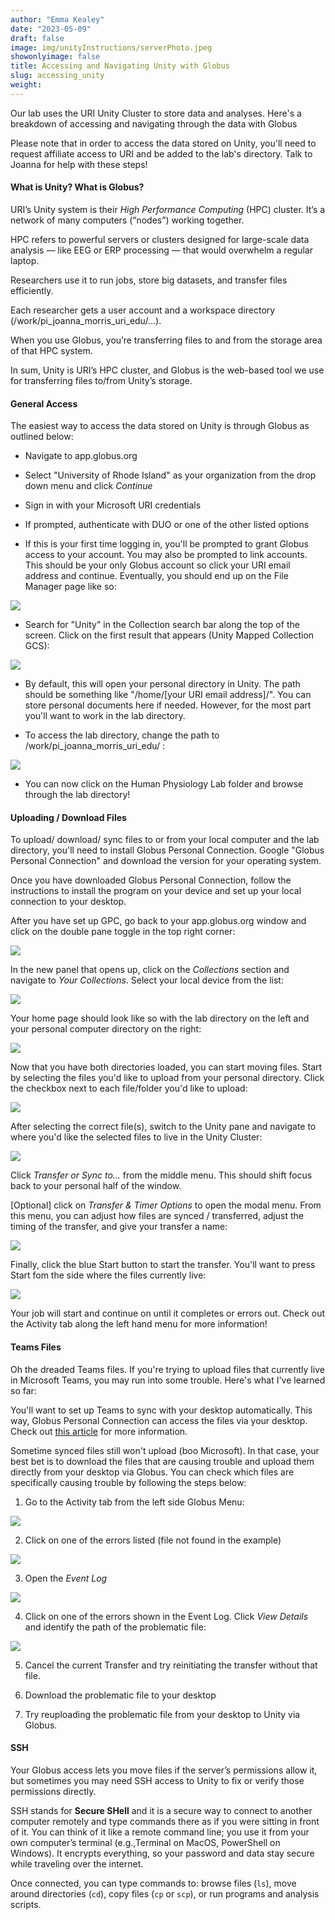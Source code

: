 ```yaml
---
author: "Emma Kealey"
date: "2023-05-09"
draft: false
image: img/unityInstructions/serverPhoto.jpeg
showonlyimage: false
title: Accessing and Navigating Unity with Globus
slug: accessing_unity
weight: 
---
```

  
  Our lab uses the URI Unity Cluster to store data and analyses. Here's a breakdown of accessing and navigating through the data with Globus

<!--more-->

Please note that in order to access the data stored on Unity, you'll need to request affiliate access to URI and be added to the lab's directory. Talk to Joanna for help with these steps!

#### What is Unity? What is Globus?

URI’s Unity system is their *High Performance Computing* (HPC) cluster.	It’s a network of many computers (“nodes”) working together.

HPC refers to powerful servers or clusters designed for large-scale data analysis — like EEG or ERP processing — that would overwhelm a regular laptop.

Researchers use it to run jobs, store big datasets, and transfer files efficiently.

Each researcher gets a user account and a workspace directory (/work/pi_joanna_morris_uri_edu/…).

When you use Globus, you’re transferring files to and from the storage area of that HPC system.

In sum, Unity is URI’s HPC cluster, and Globus is the web-based tool we use for transferring files to/from Unity’s storage.

#### General Access

The easiest way to access the data stored on Unity is through Globus as outlined below:

-   Navigate to app.globus.org

-   Select "University of Rhode Island" as your organization from the drop down menu and click *Continue*

-   Sign in with your Microsoft URI credentials

-   If prompted, authenticate with DUO or one of the other listed options

-   If this is your first time logging in, you'll be prompted to grant Globus access to your account. You may also be prompted to link accounts. This should be your only Globus account so click your URI email address and continue. Eventually, you should end up on the File Manager page like so:
  
  ![](/img/unityInstructions/globusHomePage.jpeg)

-   Search for "Unity" in the Collection search bar along the top of the screen. Click on the first result that appears (Unity Mapped Collection GCS):
  
  ![](/img/unityInstructions/globusUnitySearch.png)

-   By default, this will open your personal directory in Unity. The path should be something like "/home/[your URI email address]/". You can store personal documents here if needed. However, for the most part you'll want to work in the lab directory.

-   To access the lab directory, change the path to /work/pi_joanna_morris_uri_edu/ :

![](/img/unityInstructions/globusLabDirectoryPath.png)

-   You can now click on the Human Physiology Lab folder and browse through the lab directory!

#### Uploading / Download Files

To upload/ download/ sync files to or from your local computer and the lab directory, you'll need to install Globus Personal Connection. Google "Globus Personal Connection" and download the version for your operating system.

Once you have downloaded Globus Personal Connection, follow the instructions to install the program on your device and set up your local connection to your desktop.

After you have set up GPC, go back to your app.globus.org window and click on the double pane toggle in the top right corner:
  
  ![](/img/unityInstructions/globusPanels.png)

In the new panel that opens up, click on the *Collections* section and navigate to *Your Collections*. Select your local device from the list:
  
  ![](/img/unityInstructions/globusYourCollections.png)

Your home page should look like so with the lab directory on the left and your personal computer directory on the right:
  
  ![](/img/unityInstructions/globusLabPersonalDirectory.png)

Now that you have both directories loaded, you can start moving files. Start by selecting the files you'd like to upload from your personal directory. Click the checkbox next to each file/folder you'd like to upload:
  
  ![](/img/unityInstructions/globusPersonalFilesSelected.png)

After selecting the correct file(s), switch to the Unity pane and navigate to where you'd like the selected files to live in the Unity Cluster:

![](/img/unityInstructions/globusUnityLocationSelected.png)

Click *Transfer or Sync to...* from the middle menu. This should shift focus back to your personal half of the window.

[Optional] click on *Transfer & Timer Options* to open the modal menu. From this menu, you can adjust how files are synced / transferred, adjust the timing of the transfer, and give your transfer a name:

![](/img/unityInstructions/globusTransferTimerMenu.png)

Finally, click the blue Start button to start the transfer. You'll want to press Start fom the side where the files currently live:
  
  ![](/img/unityInstructions/globusStartTransfer.png)

Your job will start and continue on until it completes or errors out. Check out the Activity tab along the left hand menu for more information!
  
  #### Teams Files
  
  Oh the dreaded Teams files. If you're trying to upload files that currently live in Microsoft Teams, you may run into some trouble. Here's what I've learned so far:

You'll want to set up Teams to sync with your desktop automatically. This way, Globus Personal Connection can access the files via your desktop. Check out [this article](https://support.microsoft.com/en-us/office/sync-sharepoint-and-teams-files-with-your-computer-6de9ede8-5b6e-4503-80b2-6190f3354a88) for more information.

Sometime synced files still won't upload (boo Microsoft). In that case, your best bet is to download the files that are causing trouble and upload them directly from your desktop via Globus. You can check which files are specifically causing trouble by following the steps below:

1.  Go to the Activity tab from the left side Globus Menu:

![](/img/unityInstructions/globusActivityMenu.png)

2.  Click on one of the errors listed (file not found in the example)

![](/img/unityInstructions/globusActivityError.png)

3.  Open the *Event Log*

![](/img/unityInstructions/globusActivityEventLog.png)

4.  Click on one of the errors shown in the Event Log. Click *View Details* and identify the path of the problematic file:

![](/img/unityInstructions/globusErrorFilePath.png)

5.  Cancel the current Transfer and try reinitiating the transfer without that file.

6.  Download the problematic file to your desktop

7.  Try reuploading the problematic file from your desktop to Unity via Globus.

#### SSH

Your Globus access lets you move files if the server’s permissions allow it,
but sometimes you may need SSH access to Unity to fix or verify those permissions directly.

SSH stands for **Secure SHell** and it is a secure way to connect to another computer remotely and type commands there as if you were sitting in front of it.  You can think of it like a remote command line; you use it from your own computer’s terminal (e.g.,Terminal on MacOS, PowerShell on Windows). It encrypts everything, so your password and data stay secure while traveling over the internet.

Once connected, you can type commands to: browse files (`ls`), move around directories (`cd`), copy files (`cp` or `scp`), or run programs and analysis scripts.
